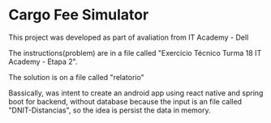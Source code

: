 # Cargo Fee Simulator

This project was developed as part of avaliation from IT Academy - Dell

The instructions(problem) are in a file called "Exercício Técnico Turma 18 IT Academy - Etapa 2".

The solution is on a file called "relatorio"

Bassically, was intent to create an android app using react native and spring boot for backend, without database because the input is an file called "DNIT-Distancias", so the idea is persist the data in memory.
